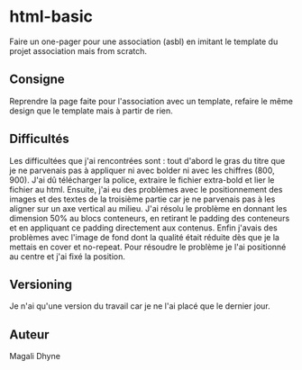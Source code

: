# html-basic

Faire un one-pager pour une association (asbl) en imitant le template du projet association mais from scratch.

## Consigne

Reprendre la page faite pour l'association avec un template, refaire le même design que le template mais à partir de rien.

## Difficultés

Les difficultées que j'ai rencontrées sont : tout d'abord le gras du titre que je ne parvenais pas à appliquer ni avec bolder ni avec les chiffres (800, 900). J'ai dû télécharger la police, extraire le fichier extra-bold et lier le fichier au html. Ensuite, j'ai eu des problèmes avec le positionnement des images et des textes de la troisième partie car je ne parvenais pas à les aligner sur un axe vertical au milieu. J'ai résolu le problème en donnant les dimension 50% au blocs conteneurs, en retirant le padding des conteneurs et en appliquant ce padding directement aux contenus. Enfin j'avais des problèmes avec l'image de fond dont la qualité était réduite dès que je la mettais en cover et no-repeat. Pour résoudre le problème je l'ai positionné au centre et j'ai fixé la position.

## Versioning
Je n'ai qu'une version du travail car je ne l'ai placé que le dernier jour.

## Auteur

Magali Dhyne

